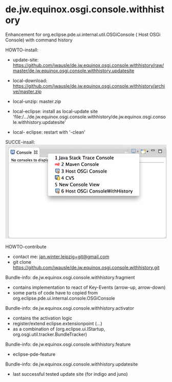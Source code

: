 de.jw.equinox.osgi.console.withhistory
======================================

Enhancement for org.eclipse.pde.ui.internal.util.OSGiConsole ( Host OSGi Console) with command history


HOWTO-install:
- update-site: https://github.com/jwausle/de.jw.equinox.osgi.console.withhistory/raw/master/de.jw.equinox.osgi.console.withhistory.updatesite

- local-download: https://github.com/jwausle/de.jw.equinox.osgi.console.withhistory/archive/master.zip
- local-unzip: master.zip
- local-eclipse: install as local-update site 'file:/.../de.jw.equinox.osgi.console.withhistory/de.jw.equinox.osgi.console.withhistory.updatesite'
- local- eclipse: restart with '-clean'

SUCCE-insall: 
![show console/select-first-arrow-down-from-console-toolbar and find 'Host OSGiConsole with hsitory' beside 'Host OSGiConsole'](https://github.com/jwausle/de.jw.equinox.osgi.console.withhistory/raw/master/img/screenshot-successful-installation.png)

HOWTO-contribute
- contact me: jan.winter.leipzig+git@gmail.com
- git clone https://github.com/jwausle/de.jw.equinox.osgi.console.withhistory.git


Bundle-info: de.jw.equinox.osgi.console.withhistory.fragment
- contains implementation to react of Key-Events (arrow-up, arrow-down)
- some parts of code have to copied from org.eclipse.pde.ui.internal.console.OSGiConsole 

Bundle-info: de.jw.equinox.osgi.console.withhistory.activator
- contains the activation logic 
- register/extend eclipse.extensionpoint (...) 
- as a combination of (org.eclipse.ui.IStartup, org.osgi.util.tracker.BundleTracker)

Bundle-info: de.jw.equinox.osgi.console.withhistory.feature
- eclipse-pde-feature 

Bundle-info: de.jw.equinox.osgi.console.withhistory.updatesite
- last successful tested update site (for indigo and juno)
